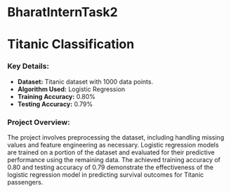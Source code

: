 # BharatInternTask2
# Titanic Classification
### Key Details:
- **Dataset:** Titanic dataset with 1000 data points.
- **Algorithm Used:** Logistic Regression
- **Training Accuracy:** 0.80%
- **Testing Accuracy:** 0.79%

### Project Overview:
The project involves preprocessing the dataset, including handling missing values and feature engineering as necessary. Logistic regression models are trained on a portion of the dataset and evaluated for their predictive performance using the remaining data. The achieved training accuracy of 0.80 and testing accuracy of 0.79 demonstrate the effectiveness of the logistic regression model in predicting survival outcomes for Titanic passengers.
